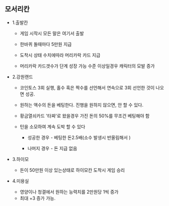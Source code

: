 ## 모서리칸

- 1.출발칸

  - 게임 시작시 모든 말은 여기서 출발

  - 한바퀴 돌때마다 5만원 지급

  - 도착시 상태 수치에따라 머리카락 카드 지급

  - 머리카락 카드갯수가 단계 성장 가능 수준 이상일경우 캐릭터의 모발 증가


- 2.강원랜드

  - 코인토스 3회 실행, 홀수 혹은 짝수를 선언해서 연속으로 3회 선언한 것이 나오면 성공. 
  
  - 원하는 액수의 돈을 베팅한다. 진행을 원하지 않으면, 안 할 수 있다.  

  - 황금열쇠카드 '타짜'로 왔을경우 가진 돈의 50%를 무조건 베팅해야 함

  - 턴을 소모하여 계속 도박 할 수 있다

      - 성공한 경우 - 베팅한 돈2.5배(소수 발생시 반올림해서 )

      - 나머지 경우 - 돈 지급 없음

- 3.하이모

  - 돈이 50만원 이상 있는상태로 하이모칸 도착시 게임 승리


- 4.미용실
  - 영양이나 청결에서 원하는 능력치를 2만원당 1씩 증가
  - 최대 +3 증가 가능. 

